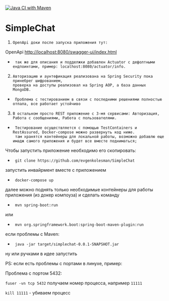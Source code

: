 [![Java CI with Maven](https://github.com/evgenkolesman/SimpleChat/actions/workflows/maven.yml/badge.svg)](https://github.com/evgenkolesman/SimpleChat/actions/workflows/maven.yml)

# SimpleChat

1.     OpenApi доки после запуска приложения тут: 

OpenApi
<http://localhost:8080/swagger-ui/index.html>

-      так же для описания и подделжки добавлен Actuator с дефолтными ендпоинтами, пример: localhost:8080/actuator/info.

2.     Авторизацию и аунтефикация реализована на Spring Security пока принебрег шифрованием,
       проверка на доступы реализовал на Spring AOP, а база данных MongoDB.

-      Проблема с тестированием в связи с последними решениями полностью отпала, все работает уcтойчиво

3.     В остальном просто REST приложение с 3-мя сервисами: Авторизация, Работа с сообщениями, Работа с пользователями.

-      Тестирование осуществляется с помощью TestContainers и RestAssured, Docker-compose можно развернуть код ниже.
       там хранятся контейнеры для локальной работы, возможно добавлю еще имадж самого приложения и будет все вместе подниматься;

Чтобы запустить приложение необходимо его скопировать:

-      git clone https://github.com/evgenkolesman/SimpleChat

запустить инвайрмент вместе с приложением

-      docker-compose up

далее можно поднять только необходимые контейнеры для работы приложения (из докер компоуза) и сделать команду

-      mvn spring-boot:run 

или

-      mvn org.springframework.boot:spring-boot-maven-plugin:run

если проблемы с Maven:

-      java -jar target/simplechat-0.0.1-SNAPSHOT.jar

ну или ручками в идее запустить

PS: если есть проблемы с портами в линухе, пример:

Проблема с портом 5432:

`fuser -vn tcp 5432`
получаем номер процесса, например `11111`

`kill 11111` - убиваем процесс
